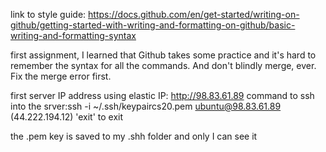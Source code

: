 link to style guide: https://docs.github.com/en/get-started/writing-on-github/getting-started-with-writing-and-formatting-on-github/basic-writing-and-formatting-syntax

first assignment, I learned that Github takes some practice and it's hard to remember the syntax for all the commands. And don't blindly merge, ever. Fix the merge error first.


first server IP address using elastic IP: http://98.83.61.89
command to ssh into the srver:ssh -i ~/.ssh/keypaircs20.pem ubuntu@98.83.61.89 (44.222.194.12)
'exit' to exit

the .pem key is saved to my .shh folder and only I can see it

